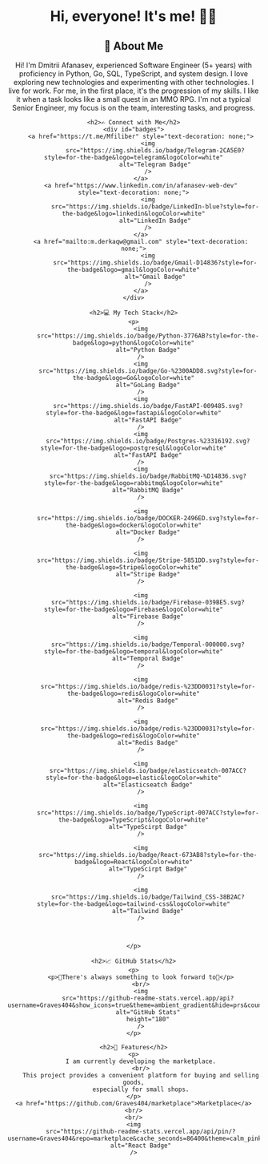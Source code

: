 <div id="header" align="center">
    <h1>Hi, everyone! It's me! 🧑‍💻</h1>
    <h2>📍 About Me</h2>
    <p>
        Hi! I'm Dmitrii Afanasev, experienced Software Engineer (5+ years) with
        proficiency in Python, Go, SQL, TypeScript, and system design. I love
        exploring new technologies and experimenting with other technologies. I
        live for work. For me, in the first place, it's the progression of my
        skills. I like it when a task looks like a small quest in an MMO RPG.
        I'm not a typical Senior Engineer, my focus is on the team, interesting
        tasks, and progress.
    </p>

    <h2>✍️ Connect with Me</h2>
    <div id="badges">
        <a href="https://t.me/Mfiliber" style="text-decoration: none;">
            <img
                src="https://img.shields.io/badge/Telegram-2CA5E0?style=for-the-badge&logo=telegram&logoColor=white"
                alt="Telegram Badge"
            />
        </a>
        <a href="https://www.linkedin.com/in/afanasev-web-dev" style="text-decoration: none;">
            <img
                src="https://img.shields.io/badge/LinkedIn-blue?style=for-the-badge&logo=linkedin&logoColor=white"
                alt="LinkedIn Badge"
            />
        </a>
        <a href="mailto:m.derkaqw@gmail.com" style="text-decoration: none;">
            <img
                src="https://img.shields.io/badge/Gmail-D14836?style=for-the-badge&logo=gmail&logoColor=white"
                alt="Gmail Badge"
            />
        </a>
    </div>

    <h2>💻 My Tech Stack</h2>
    <p>
        <img
            src="https://img.shields.io/badge/Python-3776AB?style=for-the-badge&logo=python&logoColor=white"
            alt="Python Badge"
        />
        <img
            src="https://img.shields.io/badge/Go-%2300ADD8.svg?style=for-the-badge&logo=Go&logoColor=white"
            alt="GoLang Badge"
        />
        <img
            src="https://img.shields.io/badge/FastAPI-009485.svg?style=for-the-badge&logo=fastapi&logoColor=white"
            alt="FastAPI Badge"
        />
        <img
            src="https://img.shields.io/badge/Postgres-%23316192.svg?style=for-the-badge&logo=postgresql&logoColor=white"
            alt="FastAPI Badge"
        />
        <img
            src="https://img.shields.io/badge/RabbitMQ-%D14836.svg?style=for-the-badge&logo=rabbitmq&logoColor=white"
            alt="RabbitMQ Badge"
        />

        <img
            src="https://img.shields.io/badge/DOCKER-2496ED.svg?style=for-the-badge&logo=docker&logoColor=white"
            alt="Docker Badge"
        />

        <img
            src="https://img.shields.io/badge/Stripe-5851DD.svg?style=for-the-badge&logo=Stripe&logoColor=white"
            alt="Stripe Badge"
        />

        <img
            src="https://img.shields.io/badge/Firebase-039BE5.svg?style=for-the-badge&logo=Firebase&logoColor=white"
            alt="Firebase Badge"
        />

        <img
            src="https://img.shields.io/badge/Temporal-000000.svg?style=for-the-badge&logo=temporal&logoColor=white"
            alt="Temporal Badge"
        />

        <img
            src="https://img.shields.io/badge/redis-%23DD0031?style=for-the-badge&logo=redis&logoColor=white"
            alt="Redis Badge"
        />

        <img
            src="https://img.shields.io/badge/redis-%23DD0031?style=for-the-badge&logo=redis&logoColor=white"
            alt="Redis Badge"
        />

        <img
            src="https://img.shields.io/badge/elasticseatch-007ACC?style=for-the-badge&logo=elastic&logoColor=white"
            alt="Elasticseatch Badge"
        />

        <img
            src="https://img.shields.io/badge/TypeScript-007ACC?style=for-the-badge&logo=TypeScript&logoColor=white"
            alt="TypeScirpt Badge"
        />

        <img
            src="https://img.shields.io/badge/React-673AB8?style=for-the-badge&logo=React&logoColor=white"
            alt="TypeScirpt Badge"
        />

        <img
            src="https://img.shields.io/badge/Tailwind_CSS-38B2AC?style=for-the-badge&logo=tailwind-css&logoColor=white"
            alt="Tailwind Badge"
        />



    </p>

    <h2>📈 GitHub Stats</h2>
    <p>
        <p>🚀There's always something to look forward to🚀</p>
        <br/>
        <img
            src="https://github-readme-stats.vercel.app/api?username=Graves404&show_icons=true&theme=ambient_gradient&hide=prs&count_private=true&hide_border=true"
            alt="GitHub Stats"
            height="180"
        />
    </p>

    <h2>📂 Features</h2>
    <p>
        I am currently developing the marketplace.
        <br/>
        This project provides a convenient platform for buying and selling goods,
        especially for small shops.
    </p>
    <a href="https://github.com/Graves404/marketplace">Marketplace</a>
    <br/>
    <br/>
    <img
        src="https://github-readme-stats.vercel.app/api/pin/?username=Graves404&repo=marketplace&cache_seconds=86400&theme=calm_pink"
        alt="React Badge"
    />
</div>

